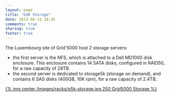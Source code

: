 ```yaml
---
layout: page
title: "G5K Storage"
date: 2013-06-11 18:45
comments: true
sharing: true
footer: true
---
```


The Luxembourg site of Grid'5000 host 2 storage servers:

* the first server is the NFS, which is attached to a Dell MD1000 disk enclosure. This enclosure contains 14 SATA disks, configured in RAID50, for a raw capacity of 28TB.
* the second server is dedicated to storage5k (storage on demand), and contains 6 SAS disks (400GB, 10K rpm), for a raw capacity of 2.4TB.

[{% img center /images/racks/g5k-storage.jpg 250 Grid5000 Storage %}](/images/racks/g5k-storage.jpg)

